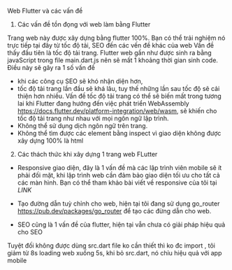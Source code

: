 Web Flutter và các vấn đề

1. Các vấn đề tồn đọng với web làm bằng Flutter 

Trang web này được xây dựng bằng flutter 100%. Bạn có thể trải nghiệm nó trực tiếp tại đây từ tốc độ tải, SEO đến các vến đề khác của web 
Vấn đề thấy đầu tiên là tốc độ tải trang. Flutter web gần như được sinh ra bằng javaScript trong file main.dart.js nên sẽ mất 1 khoảng thời gian sinh code. 
Điều này sẽ gây ra 1 số vấn đề 
- khi các công cụ SEO sẽ khó nhận diện hơn, 
- tốc độ tải trang lần đầu sẽ khá lâu, tuy thế những lần sau tốc độ sẽ cải thiện hơn nhiều. Vấn đề tốc độ tải trang có thể sẽ biến mất trong tương lai khi Flutter đang hướng đến việc phát triển WebAssembly https://docs.flutter.dev/platform-integration/web/wasm, sẽ khiến cho tốc độ tải trang như nhau với mọi ngôn ngữ lập trình.  
- Không thể sử dụng dịch ngôn ngữ trên trang. 
- Không thể tìm được các element bằng inspect vì giao diện không được xây dựng 100% là html 

2. Các thách thức khi xây dựng 1 trang web FLutter 

- Responsive giao diện, đây là 1 vấn đề mà các lập trình viên mobile sẽ ít phải đối mặt, khi lập trình web cần đảm bảo giao diện tối ưu cho tất cả các màn hình. 
Bạn có thể tham khảo bài viết về responsive của tôi tại  *LINK* 

- Tạo đường dẫn tuỳ chỉnh cho web, hiện tại tôi đang sử dụng go_router https://pub.dev/packages/go_router để tạo các đừng dẫn cho web. 
- SEO cũng là 1 vấn đề của flutter, hiện tại vẫn chưa có giải pháp hiệu quả cho SEO 

Tuyệt đối không được dùng src.dart file ko cần thiết thì ko đc import , tôi giảm từ 8s loading web xuống 5s, khi bỏ src.dart, nó chỉu hiệu quả với app mobile 